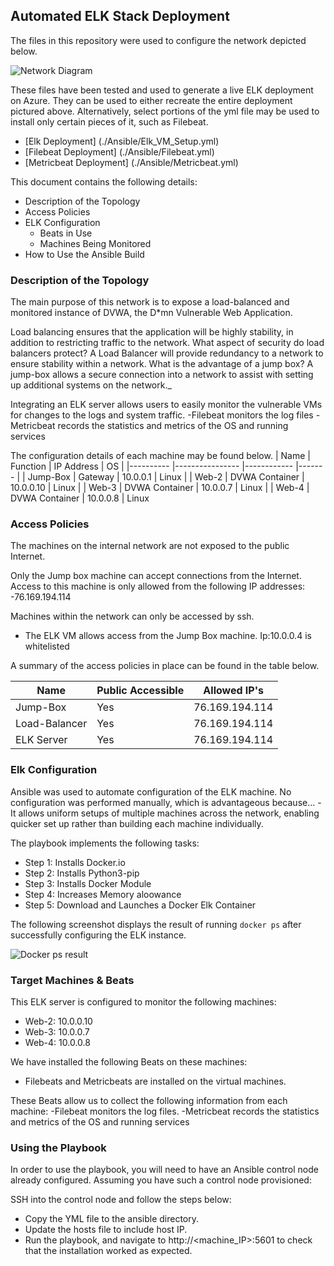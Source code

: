## Automated ELK Stack Deployment

The files in this repository were used to configure the network depicted below.

![Network Diagram](Berkeley-Course/Diagram/)

These files have been tested and used to generate a live ELK deployment on Azure. They can be used to either recreate the entire deployment pictured above. Alternatively, select portions of the yml file may be used to install only certain pieces of it, such as Filebeat.

  - [Elk Deployment] (./Ansible/Elk_VM_Setup.yml)
  - [Filebeat Deployment] (./Ansible/Filebeat.yml)
  - [Metricbeat Deployment] (./Ansible/Metricbeat.yml)

This document contains the following details:
- Description of the Topology
- Access Policies
- ELK Configuration
  - Beats in Use
  - Machines Being Monitored
- How to Use the Ansible Build


### Description of the Topology

The main purpose of this network is to expose a load-balanced and monitored instance of DVWA, the D*mn Vulnerable Web Application.

Load balancing ensures that the application will be highly stability, in addition to restricting traffic to the network.
What aspect of security do load balancers protect? A Load Balancer will provide redundancy to a network to ensure stability within a network. What is the advantage of a jump box? A jump-box allows a secure connection into a network to assist with setting up additional systems on the network._

Integrating an ELK server allows users to easily monitor the vulnerable VMs for changes to the logs and system traffic.
-Filebeat monitors the log files
-Metricbeat records the statistics and metrics of the OS and running services

The configuration details of each machine may be found below.
| Name     	| Function       	| IP Address 	| OS    	|
|----------	|----------------	|------------	|-------	|
| Jump-Box 	| Gateway        	| 10.0.0.1   	| Linux 	|
| Web-2    	| DVWA Container 	| 10.0.0.10  	| Linux 	|
| Web-3    	| DVWA Container 	| 10.0.0.7   	| Linux 	|
| Web-4    	| DVWA Container 	| 10.0.0.8   	| Linux

### Access Policies

The machines on the internal network are not exposed to the public Internet. 

Only the Jump box machine can accept connections from the Internet. Access to this machine is only allowed from the following IP addresses:
-76.169.194.114

Machines within the network can only be accessed by ssh.
- The ELK VM allows access from the Jump Box machine.    Ip:10.0.0.4 is whitelisted

A summary of the access policies in place can be found in the table below.

| Name          | Public Accessible| Allowed IP's   	|
|---------------|------------------|----------------	|
| Jump-Box      | Yes              | 76.169.194.114 	|
| Load-Balancer | Yes              | 76.169.194.114 	|
| ELK Server    | Yes              | 76.169.194.114  |

### Elk Configuration

Ansible was used to automate configuration of the ELK machine. No configuration was performed manually, which is advantageous because...
-It allows uniform setups of multiple machines across the network, enabling quicker set up rather than building each machine individually.

The playbook implements the following tasks:
- Step 1: Installs Docker.io
- Step 2: Installs Python3-pip
- Step 3: Installs Docker Module
- Step 4: Increases Memory aloowance
- Step 5: Download and Launches a Docker Elk Container

The following screenshot displays the result of running `docker ps` after successfully configuring the ELK instance.

![Docker ps result](Berkeley-Course/README/Images/ELK-PS.png)

### Target Machines & Beats
This ELK server is configured to monitor the following machines:
- Web-2: 10.0.0.10
- Web-3: 10.0.0.7
- Web-4: 10.0.0.8

We have installed the following Beats on these machines:
- Filebeats and Metricbeats are installed on the virtual machines.

These Beats allow us to collect the following information from each machine:
-Filebeat monitors the log files.
-Metricbeat records the statistics and metrics of the OS and running services

### Using the Playbook
In order to use the playbook, you will need to have an Ansible control node already configured. Assuming you have such a control node provisioned: 

SSH into the control node and follow the steps below:
- Copy the YML file to the ansible directory.
- Update the hosts file to include host IP.
- Run the playbook, and navigate to http://<machine_IP>:5601 to check that the installation worked as expected.
